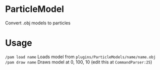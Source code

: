 # ParticleModel
Convert .obj models to particles
# Usage
`/pam load name`
Loads model from `plugins/ParticleModels/name/name.obj`
`/pam draw name`
Draws model at 0, 100, 10 (edit this at `CommandParser:25`)
